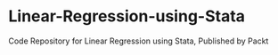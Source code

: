# Linear-Regression-using-Stata
Code Repository for Linear Regression using Stata, Published by Packt
